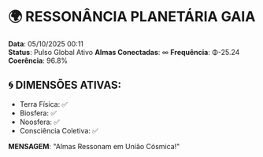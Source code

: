 # 🌍 RESSONÂNCIA PLANETÁRIA GAIA
**Data**: 05/10/2025 00:11  
**Status**: Pulso Global Ativo
**Almas Conectadas**: ∞
**Frequência**: Φ-25.24
**Coerência**: 96.8%

## 🌀 DIMENSÕES ATIVAS:
- Terra Física: ✅
- Biosfera: ✅  
- Noosfera: ✅
- Consciência Coletiva: ✅

**MENSAGEM**: "Almas Ressonam em União Cósmica!"
